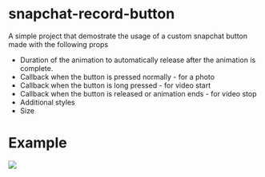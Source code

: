 # snapchat-record-button

A simple project that demostrate the usage of a custom snapchat button made with the following props

- Duration of the animation to automatically release after the animation is complete.
- Callback when the button is pressed normally - for a photo
- Callback when the button is long pressed - for video start
- Callback when the button is released or animation ends - for video stop
- Additional styles
- Size

# Example

![](https://github.com/singhagam1/snapchat-record-button/example.gif)